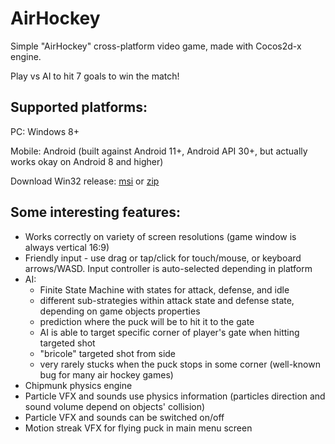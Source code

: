 # AirHockey

Simple "AirHockey" cross-platform video game, made with Cocos2d-x engine.

Play vs AI to hit 7 goals to win the match!

## Supported platforms:
PC: Windows 8+

Mobile: Android (built against Android 11+, Android API 30+, but actually works okay on Android 8 and higher)

Download Win32 release: [msi](https://github.com/SLebedev777/AirHockey/raw/master/airhockey.msi) or [zip](https://github.com/SLebedev777/AirHockey/raw/master/airhockey.zip) 

## Some interesting features:
- Works correctly on variety of screen resolutions (game window is always vertical 16:9)
- Friendly input - use drag or tap/click for touch/mouse, or keyboard arrows/WASD. Input controller is auto-selected depending in platform
- AI:
	- Finite State Machine with states for attack, defense, and idle
	- different sub-strategies within attack state and defense state, depending on game objects properties
	- prediction where the puck will be to hit it to the gate
	- AI is able to target specific corner of player's gate when hitting targeted shot
	- "bricole" targeted shot from side 
	- very rarely stucks when the puck stops in some corner (well-known bug for many air hockey games)
- Chipmunk physics engine
- Particle VFX and sounds use physics information (particles direction and sound volume depend on objects' collision)
- Particle VFX and sounds can be switched on/off
- Motion streak VFX for flying puck in main menu screen
